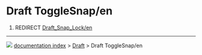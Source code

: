# Draft ToggleSnap/en
1.  REDIRECT [Draft_Snap_Lock/en](Draft_Snap_Lock/en.md)



---
![](images/Button_right.svg) [documentation index](../README.md) > [Draft](Draft_Workbench.md) > Draft ToggleSnap/en
